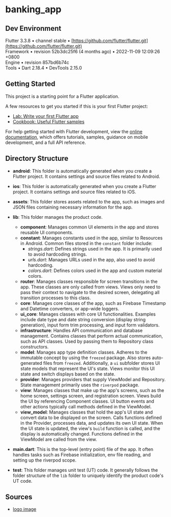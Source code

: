# banking_app

## Dev Environment

Flutter 3.3.8 • channel stable • [https://github.com/flutter/flutter.git](https://github.com/flutter/flutter.git)   
Framework • revision 52b3dc25f6 (4 months ago) • 2022-11-09 12:09:26 +0800  
Engine • revision 857bd6b74c  
Tools • Dart 2.18.4 • DevTools 2.15.0

## Getting Started

This project is a starting point for a Flutter application.

A few resources to get you started if this is your first Flutter project:

- [Lab: Write your first Flutter app](https://docs.flutter.dev/get-started/codelab)
- [Cookbook: Useful Flutter samples](https://docs.flutter.dev/cookbook)

For help getting started with Flutter development, view the
[online documentation](https://docs.flutter.dev/), which offers tutorials,
samples, guidance on mobile development, and a full API reference.

## Directory Structure

- **android**: This folder is automatically generated when you create a Flutter project. It contains settings and source files related to Android.
- **ios**: This folder is automatically generated when you create a Flutter project. It contains settings and source files related to iOS.
- **assets**: This folder stores assets related to the app, such as images and JSON files containing necessary information for the app.
- **lib**: This folder manages the product code.

    - **component**: Manages common UI elements in the app and stores reusable UI components.
    - **constant**: Manages constants used in the app, similar to Resources in Android. Common files stored in the `constant` folder include:
        - *strings.dart*: Defines strings used in the app. It is primarily used to avoid hardcoding strings.
        - *urls.dart*: Manages URLs used in the app, also used to avoid hardcoding.
        - *colors.dart*: Defines colors used in the app and custom material colors.
    - **router**: Manages classes responsible for screen transitions in the app. These classes are only called from views. Views only need to pass their context to navigate to the desired screen, delegating all transition processes to this class.
    - **core**: Manages core classes of the app, such as Firebase Timestamp and Datetime converters, or app-wide loggers.
    - **ui_core**: Manages classes with core UI functionalities. Examples include date type and date string conversion (display string generation), input form trim processing, and input form validators.
    - **infrastructure**: Handles API communication and database management. Contains classes that perform actual communication, such as API classes. Used by passing them to Repository class constructors.
    - **model**: Manages app type definition classes. Adheres to the immutable concept by using the `freezed` package. Also stores auto-generated files from `freezed`. Additionally, a `ui` subfolder stores UI state models that represent the UI's state. Views monitor this UI state and switch displays based on the state.
    - **provider**: Manages providers that supply ViewModel and Repository. State management primarily uses the `riverpod` package.
    - **view**: Manages classes that make up the app's screens, such as the home screen, settings screen, and registration screen. Views build the UI by referencing Component classes. UI button events and other actions typically call methods defined in the ViewModel.
    - **view_model**: Manages classes that hold the app's UI state and convert data to be displayed on the screen. Calls functions defined in the Provider, processes data, and updates its own UI state. When the UI state is updated, the view's `build` function is called, and the display is automatically changed. Functions defined in the ViewModel are called from the view.

- **main.dart**: This is the top-level (entry point) file of the app. It often handles tasks such as Firebase initialization, env file reading, and setting up the riverpod scope.
- **test**: This folder manages unit test (UT) code. It generally follows the folder structure of the `lib` folder to uniquely identify the product code's UT code.


## Sources
- [logo image](https://pngtree.com/freepng/concept-banking-logo_4017929.html)